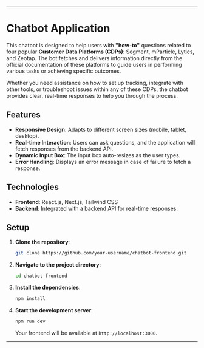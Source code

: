 
---

# Chatbot Application

This chatbot is designed to help users with **"how-to"** questions related to four popular **Customer Data Platforms (CDPs)**: Segment, mParticle, Lytics, and Zeotap. The bot fetches and delivers information directly from the official documentation of these platforms to guide users in performing various tasks or achieving specific outcomes.

Whether you need assistance on how to set up tracking, integrate with other tools, or troubleshoot issues within any of these CDPs, the chatbot provides clear, real-time responses to help you through the process.

## Features

- **Responsive Design**: Adapts to different screen sizes (mobile, tablet, desktop).
- **Real-time Interaction**: Users can ask questions, and the application will fetch responses from the backend API.
- **Dynamic Input Box**: The input box auto-resizes as the user types.
- **Error Handling**: Displays an error message in case of failure to fetch a response.

## Technologies

- **Frontend**: React.js, Next.js, Tailwind CSS
- **Backend**: Integrated with a backend API for real-time responses.

## Setup

1. **Clone the repository**:
   ```bash
   git clone https://github.com/your-username/chatbot-frontend.git
   ```

2. **Navigate to the project directory**:
   ```bash
   cd chatbot-frontend
   ```

3. **Install the dependencies**:
   ```bash
   npm install
   ```

4. **Start the development server**:
   ```bash
   npm run dev
   ```
   Your frontend will be available at `http://localhost:3000`.

---
